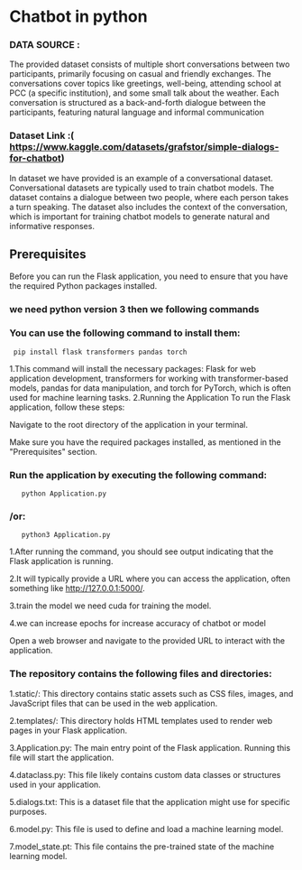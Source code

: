 # Chatbot in python 

### DATA SOURCE : 
The provided dataset consists of multiple short conversations between two participants, primarily focusing on casual and friendly exchanges. The conversations cover topics like greetings, well-being, attending school at PCC (a specific institution), and some small talk about the weather. Each conversation is structured as a back-and-forth dialogue between the participants, featuring natural language and informal communication

### Dataset Link :( https://www.kaggle.com/datasets/grafstor/simple-dialogs-for-chatbot)

In dataset we have provided is an example of a conversational dataset. Conversational datasets are typically used to train chatbot models. The dataset contains a dialogue between two people, where each person takes a turn speaking. The dataset also includes the context of the conversation, which is important for training chatbot models to generate natural and informative responses.



## Prerequisites
Before you can run the Flask application, you need to ensure that you have the required Python packages installed. 

### we need python version 3 then we following commands
### You can use the following command to install them:
     pip install flask transformers pandas torch
1.This command will install the necessary packages: Flask for web application development, transformers for working with transformer-based models, pandas for data manipulation, and torch for PyTorch, which is often used for machine learning tasks.
2.Running the Application
To run the Flask application, follow these steps:

Navigate to the root directory of the application in your terminal.

Make sure you have the required packages installed, as mentioned in the "Prerequisites" section.

### Run the application by executing the following command:
       python Application.py
### /or:
       python3 Application.py
  
1.After running the command, you should see output indicating that the Flask application is running.

2.It will typically provide a URL where you can access the application, often something like http://127.0.0.1:5000/.

3.train the model we need cuda for training the model.

4.we can increase epochs for increase accuracy of chatbot or model 

Open a web browser and navigate to the provided URL to interact with the application.

### The repository contains the following files and directories:

1.static/: This directory contains static assets such as CSS files, images, and JavaScript files that can be used in the web application.

2.templates/: This directory holds HTML templates used to render web pages in your Flask application.

3.Application.py: The main entry point of the Flask application. Running this file will start the application.

4.dataclass.py: This file likely contains custom data classes or structures used in your application.

5.dialogs.txt: This is a dataset file that the application might use for specific purposes.

6.model.py: This file is used to define and load a machine learning model.

7.model_state.pt: This file contains the pre-trained state of the machine learning model.
